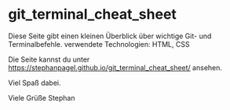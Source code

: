 # git_terminal_cheat_sheet
Diese Seite gibt einen kleinen Überblick über wichtige Git- und Terminalbefehle.
verwendete Technologien: HTML, CSS

Die Seite kannst du unter https://stephanpagel.github.io/git_terminal_cheat_sheet/ ansehen.

Viel Spaß dabei.

Viele Grüße
Stephan
